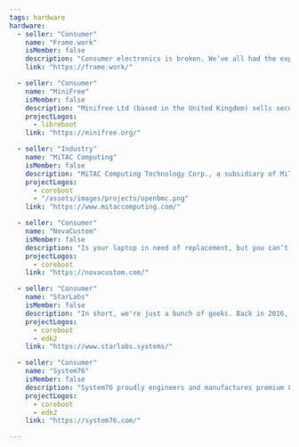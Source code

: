 ```yaml
---
tags: hardware
hardware:
  - seller: "Consumer"
    name: "Frame.work"
    isMember: false
    description: "Consumer electronics is broken. We’ve all had the experience of a busted screen, button, or connector that can’t be fixed, battery life degrading without a path for replacement, or being unable to add more storage when full. Individually, this is irritating and requires us to make unnecessary and expensive purchases of new products to get around what should be easy problems to solve. Globally though, it’s much worse. We create over fifty million tons of e-waste each year. That’s 6 kg or 13 lb per person on earth per year, made up of our former devices. We need to improve recyclability, but the biggest impact we can make is generating less waste to begin with by making our products last longer."
    link: "https://frame.work/"

  - seller: "Consumer"
    name: "MiniFree"
    isMember: false
    description: "Minifree Ltd (based in the United Kingdom) sells secure, high quality computer systems with Free, Libre, Open Source Software (FOSS) pre-installed. Libreboot BIOS/UEFI replacement (based on coreboot) and encrypted Debian GNU+Linux OS pre-installed (KDE Plasma desktop environment), with full driver support, or other Linux distro / FreeBSD / NetBSD at your request. These machines are intended for security-conscious people who also believe in the ideals of the free software movement, and want something easy to use. Perfect for privacy software like Tor Browser or Tails; you can also run Qubes OS on these machines."
    projectLogos:
      - libreboot
    link: "https://minifree.org/"

  - seller: "Industry"
    name: "MiTAC Computing"
    isMember: false
    description: "MiTAC Computing Technology Corp., a subsidiary of MiTAC Holdings, delivers comprehensive, energy-efficient server solutions backed by industry expertise dating back to the 1990s. Specializing in AI, high-performance computing (HPC), and cloud servers, MiTAC Computing applies rigorous methods to ensure uncompromising quality—not just at the barebone level, but more importantly, at the system and rack levels, where true performance and integration matter most. This commitment to quality at every level sets MiTAC Computing apart from others in the industry."
    projectLogos:
      - coreboot
      - "/assets/images/projects/openbmc.png"
    link: "https://www.mitaccomputing.com/"

  - seller: "Consumer"
    name: "NovaCustom"
    isMember: false
    description: "Is your laptop in need of replacement, but you can’t find the right laptop? Do the standard laptops not meet your needs or do you prefer to configure your laptop yourself? In each of these cases, building your own laptop is the solution. By configuring your own laptop, you can decide how big the screen will be, what software will be installed and how much memory it will have."
    projectLogos:
      - coreboot
    link: "https://novacustom.com/"

  - seller: "Consumer"
    name: "StarLabs"
    isMember: false
    description: "In short, we're just a bunch of geeks. Back in 2016, Star Labs was formed in a pub. We all depended on using Linux, all with different laptops and all with different complaints about them. It always perplexed us that a laptop had never been made specifically for Linux. Whilst many had been 'converted' to run Linux - they seldom offered the experience that macOS and Windows users had. So, after a few pints, we decided to make one."
    projectLogos:
      - coreboot
      - edk2
    link: "https://www.starlabs.systems/"

  - seller: "Consumer"
    name: "System76"
    isMember: false
    description: "System76 proudly engineers and manufactures premium Linux computers and keyboards at our factory in Denver, Colorado. Our user-driven products, alongside Pop!_OS, give creators, makers, and builders the means to bring forth the future."
    projectLogos:
      - coreboot
      - edk2
    link: "https://system76.com/"

---
```

